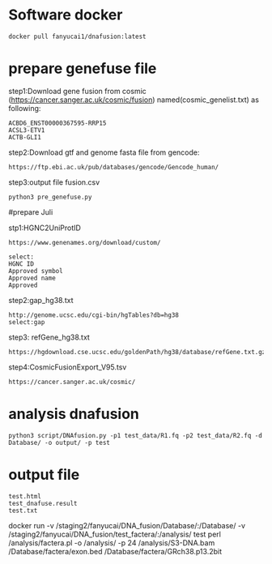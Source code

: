 # Software docker

    docker pull fanyucai1/dnafusion:latest

# prepare genefuse file

step1:Download gene fusion from cosmic (https://cancer.sanger.ac.uk/cosmic/fusion) named(cosmic_genelist.txt) as following:

    ACBD6_ENST00000367595-RRP15
    ACSL3-ETV1
    ACTB-GLI1

step2:Download gtf and genome fasta file from gencode:

    https://ftp.ebi.ac.uk/pub/databases/gencode/Gencode_human/

step3:output file fusion.csv

    python3 pre_genefuse.py



#prepare Juli

stp1:HGNC2UniProtID

    https://www.genenames.org/download/custom/

    select:
    HGNC ID
    Approved symbol
    Approved name
    Approved

step2:gap_hg38.txt

    http://genome.ucsc.edu/cgi-bin/hgTables?db=hg38
    select:gap

step3: refGene_hg38.txt

    https://hgdownload.cse.ucsc.edu/goldenPath/hg38/database/refGene.txt.gz

step4:CosmicFusionExport_V95.tsv

    https://cancer.sanger.ac.uk/cosmic/

# analysis dnafusion

    python3 script/DNAfusion.py -p1 test_data/R1.fq -p2 test_data/R2.fq -d Database/ -o output/ -p test

# output file

    test.html
    test_dnafuse.result
    test.txt


docker run -v /staging2/fanyucai/DNA_fusion/Database/:/Database/ -v /staging2/fanyucai/DNA_fusion/test_factera/:/analysis/ 
test perl /analysis/factera.pl -o /analysis/ -p 24 /analysis/S3-DNA.bam 
/Database/factera/exon.bed /Database/factera/GRch38.p13.2bit